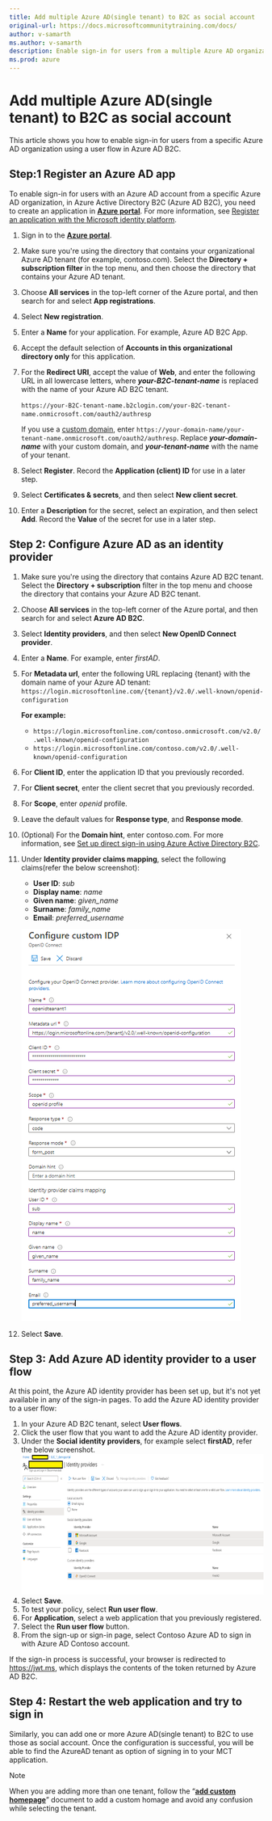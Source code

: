```yaml
---
title: Add multiple Azure AD(single tenant) to B2C as social account
original-url: https://docs.microsoftcommunitytraining.com/docs/
author: v-samarth
ms.author: v-samarth
description: Enable sign-in for users from a multiple Azure AD organization using a user flow in Azure AD B2C.
ms.prod: azure
---
```


# Add multiple Azure AD(single tenant) to B2C as social account

This article shows you how to enable sign-in for users from a specific Azure AD organization using a user flow in Azure AD B2C.

## Step:1 Register an Azure AD app

To enable sign-in for users with an Azure AD account from a specific Azure AD organization, in Azure Active Directory B2C (Azure AD B2C), you need to create an application in [**Azure portal**](https://portal.azure.com/). For more information, see [Register an application with the Microsoft identity platform](https://docs.microsoft.com/azure/active-directory/develop/quickstart-register-app).

1. Sign in to the [**Azure portal**](https://portal.azure.com/).
2. Make sure you're using the directory that contains your organizational Azure AD tenant (for example, contoso.com). Select the **Directory + subscription filter** in the top menu, and then choose the directory that contains your Azure AD tenant.
3. Choose **All services** in the top-left corner of the Azure portal, and then search for and select **App registrations**.
4. Select **New registration**.
5. Enter a **Name** for your application. For example, Azure AD B2C App.
6. Accept the default selection of **Accounts in this organizational directory only** for this application.
7. For the **Redirect URI**, accept the value of **Web**, and enter the following URL in all lowercase letters, where ***your-B2C-tenant-name*** is replaced with the name of your Azure AD B2C tenant.

    `https://your-B2C-tenant-name.b2clogin.com/your-B2C-tenant-name.onmicrosoft.com/oauth2/authresp`

     If you use a [custom domain](setup-custom-domain-url.md), enter `https://your-domain-name/your-tenant-name.onmicrosoft.com/oauth2/authresp`. Replace ***your-domain-name*** with your custom domain, and ***your-tenant-name*** with the name of your tenant.
8. Select **Register**. Record the **Application (client) ID** for use in a later step.
9. Select **Certificates & secrets**, and then select **New client secret**.
10. Enter a **Description** for the secret, select an expiration, and then select **Add**. Record the **Value** of the secret for use in a later step.

## Step 2: Configure Azure AD as an identity provider

1. Make sure you're using the directory that contains Azure AD B2C tenant. Select the **Directory + subscription** filter in the top menu and choose the directory that contains your Azure AD B2C tenant.
2. Choose **All services** in the top-left corner of the Azure portal, and then search for and select **Azure AD B2C**.
3. Select **Identity providers**, and then select **New OpenID Connect provider**.
4. Enter a **Name**. For example, enter *firstAD*.
5. For **Metadata url**, enter the following URL replacing {tenant} with the domain name of your Azure AD tenant:
    `https://login.microsoftonline.com/{tenant}/v2.0/.well-known/openid-configuration`

    **For example:**
    - `https://login.microsoftonline.com/contoso.onmicrosoft.com/v2.0/.well-known/openid-configuration`
    - `https://login.microsoftonline.com/contoso.com/v2.0/.well-known/openid-configuration`

6. For **Client ID**, enter the application ID that you previously recorded.
7. For **Client secret**, enter the client secret that you previously recorded.
8. For **Scope**, enter *openid* profile.
9. Leave the default values for **Response type**, and **Response mode**.
10. (Optional) For the **Domain hint**, enter contoso.com. For more information, see [Set up direct sign-in using Azure Active Directory B2C](https://docs.microsoft.com/azure/active-directory-b2c/direct-signin?pivots=b2c-user-flow#redirect-sign-in-to-a-social-provider).
11. Under **Identity provider claims mapping**, select the following claims(refer the below screenshot):
    - **User ID**: *sub*
    - **Display name**: *name*
    - **Given name**: *given_name*
    - **Surname**: *family_name*
    - **Email**: *preferred_username*

    ![Configure custom IDP](../../media/MultipleAAD1.png)
12. Select **Save**.

## Step 3: Add Azure AD identity provider to a user flow

At this point, the Azure AD identity provider has been set up, but it's not yet available in any of the sign-in pages. To add the Azure AD identity provider to a user flow:

1. In your Azure AD B2C tenant, select **User flows**.
2. Click the user flow that you want to add the Azure AD identity provider.
3. Under the **Social identity providers**, for example select **firstAD**, refer the below screenshot.
    ![Social Identity Providers](../../media/MultipleAAD2.png)
4. Select **Save**.
5. To test your policy, select **Run user flow**.
6. For **Application**, select a web application that you previously registered.
7. Select the **Run user flow** button.
8. From the sign-up or sign-in page, select Contoso Azure AD to sign in with Azure AD Contoso account.

If the sign-in process is successful, your browser is redirected to <https://jwt.ms>, which displays the contents of the token returned by Azure AD B2C.

## Step 4: Restart the web application and try to sign in

Similarly, you can add one or more Azure AD(single tenant) to B2C to use those as social account. Once the configuration is successful, you will be able to find the AzureAD tenant as option of signing in to your MCT application.

>[!NOTE]
>When you are adding more than one tenant, follow the “[**add custom homepage**](set-up-custom-homepage-for-your-mct-instance.md)” document to add a custom homage and avoid any confusion while selecting the tenant.
